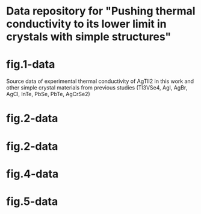 # Data repository for "Pushing thermal conductivity to its lower limit in crystals with simple structures"
# fig.1-data
Source data of experimental thermal conductivity of AgTlI2 in this work and other simple crystal materials from previous studies (Tl3VSe4, AgI, AgBr, AgCl, InTe, PbSe, PbTe, AgCrSe2) 
# fig.2-data
# fig.2-data
# fig.4-data
# fig.5-data
